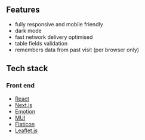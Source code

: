 ## Features
- fully responsive and mobile friendly
- dark mode
- fast network delivery optimised
- table fields validation
- remembers data from past visit (per browser only)


## Tech stack

### Front end
- [React](https://react.dev/)
- [Next.js](https://nextjs.org/)
- [Emotion](https://emotion.sh/)
- [MUI](https://mui.com/)
- [Flaticon](https://www.flaticon.com/)
- [Leaflet.js](https://leafletjs.com/)
